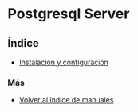 # Postgresql Server


## Índice

  * [Instalación y configuración](./configuracion.md)


### Más

  * [Volver al índice de manuales](../README.md)

